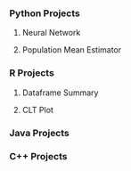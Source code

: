 ### **Python Projects**

1. Neural Network

2. Population Mean Estimator

### **R Projects**

1. Dataframe Summary

2. CLT Plot


### **Java Projects**

### **C++ Projects**
